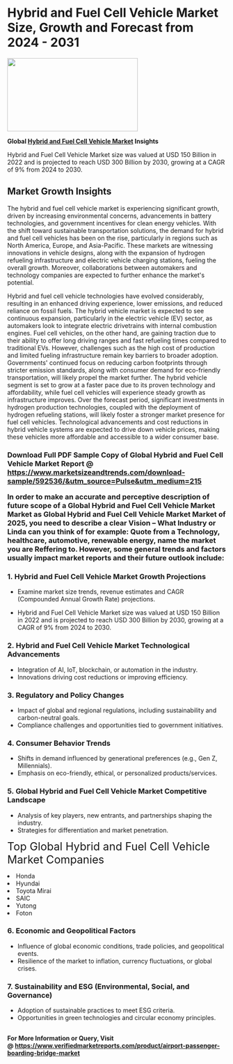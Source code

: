 <H1>Hybrid and Fuel Cell Vehicle Market Size, Growth and Forecast from 2024 - 2031</H1><img class="aligncenter size-medium wp-image-584254" src="https://thirdeyenews.in/wp-content/uploads/2024/09/Global-Market-Research-300x168.jpeg" alt="" width="300" height="168" /><p><strong>Global&nbsp;<a href="https://www.marketsizeandtrends.com/download-sample/592536/&amp;utm_source=Pulse&amp;utm_medium=215">Hybrid and Fuel Cell Vehicle Market</a> Insights</strong></p><p>Hybrid and Fuel Cell Vehicle Market size was valued at USD 150 Billion in 2022 and is projected to reach USD 300 Billion by 2030, growing at a CAGR of 9% from 2024 to 2030.</p><p><h2>Market Growth Insights</h2> <p>The hybrid and fuel cell vehicle market is experiencing significant growth, driven by increasing environmental concerns, advancements in battery technologies, and government incentives for clean energy vehicles. With the shift toward sustainable transportation solutions, the demand for hybrid and fuel cell vehicles has been on the rise, particularly in regions such as North America, Europe, and Asia-Pacific. These markets are witnessing innovations in vehicle designs, along with the expansion of hydrogen refueling infrastructure and electric vehicle charging stations, fueling the overall growth. Moreover, collaborations between automakers and technology companies are expected to further enhance the market's potential.</p> <p><strong></strong></p> <p>Hybrid and fuel cell vehicle technologies have evolved considerably, resulting in an enhanced driving experience, lower emissions, and reduced reliance on fossil fuels. The hybrid vehicle market is expected to see continuous expansion, particularly in the electric vehicle (EV) sector, as automakers look to integrate electric drivetrains with internal combustion engines. Fuel cell vehicles, on the other hand, are gaining traction due to their ability to offer long driving ranges and fast refueling times compared to traditional EVs. However, challenges such as the high cost of production and limited fueling infrastructure remain key barriers to broader adoption. Governments' continued focus on reducing carbon footprints through stricter emission standards, along with consumer demand for eco-friendly transportation, will likely propel the market further. The hybrid vehicle segment is set to grow at a faster pace due to its proven technology and affordability, while fuel cell vehicles will experience steady growth as infrastructure improves. Over the forecast period, significant investments in hydrogen production technologies, coupled with the deployment of hydrogen refueling stations, will likely foster a stronger market presence for fuel cell vehicles. Technological advancements and cost reductions in hybrid vehicle systems are expected to drive down vehicle prices, making these vehicles more affordable and accessible to a wider consumer base. <h3></p><p><span class=""><strong>Download Full PDF Sample Copy of Global Hybrid and Fuel Cell Vehicle Market Report</strong> @ <a href="https://www.marketsizeandtrends.com/download-sample/592536/&amp;utm_source=Pulse&amp;utm_medium=215" target="_blank">https://www.marketsizeandtrends.com/download-sample/592536/&amp;utm_source=Pulse&amp;utm_medium=215</a></span></p><p>In order to make an accurate and perceptive description of future scope of a Global&nbsp;Hybrid and Fuel Cell Vehicle Market Market as Global&nbsp;Hybrid and Fuel Cell Vehicle Market Market of 2025, you need to describe a clear Vision &ndash; What Industry or Linda can you think of for example: Quote from a Technology, healthcare, automotive, renewable energy, name the market you are Reffering to. However, some general trends and factors usually impact market reports and their future outlook include:</p><h3>1.&nbsp;<strong>Hybrid and Fuel Cell Vehicle Market Growth Projections</strong></h3><ul><li>Examine market size trends, revenue estimates and CAGR (Compounded Annual Growth Rate) projections.</li><li><p>Hybrid and Fuel Cell Vehicle Market size was valued at USD 150 Billion in 2022 and is projected to reach USD 300 Billion by 2030, growing at a CAGR of 9% from 2024 to 2030.</p></li></ul><h3>2.&nbsp;<strong>Hybrid and Fuel Cell Vehicle Market Technological Advancements</strong></h3><ul><li>Integration of AI, IoT, blockchain, or automation in the industry.</li><li>Innovations driving cost reductions or improving efficiency.</li></ul><h3>3.&nbsp;<strong>Regulatory and Policy Changes</strong></h3><ul><li>Impact of global and regional regulations, including sustainability and carbon-neutral goals.</li><li>Compliance challenges and opportunities tied to government initiatives.</li></ul><h3>4.&nbsp;<strong>Consumer Behavior Trends</strong></h3><ul><li>Shifts in demand influenced by generational preferences (e.g., Gen Z, Millennials).</li><li>Emphasis on eco-friendly, ethical, or personalized products/services.</li></ul><h3>5.&nbsp;<strong>Global Hybrid and Fuel Cell Vehicle Market Competitive Landscape</strong></h3><ul><li>Analysis of key players, new entrants, and partnerships shaping the industry.</li><li>Strategies for differentiation and market penetration.</li></ul><p data-pm-slice="1 1 []"><span style="color: inherit; font-family: inherit; font-size: 25px;">Top Global Hybrid and Fuel Cell Vehicle Market Companies</span></p><div class="" data-test-id=""><p><li>Honda</li><li> Hyundai</li><li> Toyota Mirai</li><li> SAIC</li><li> Yutong</li><li> Foton</li></p></div><h3>6.&nbsp;<strong>Economic and Geopolitical Factors</strong></h3><ul><li>Influence of global economic conditions, trade policies, and geopolitical events.</li><li>Resilience of the market to inflation, currency fluctuations, or global crises.</li></ul><h3>7.&nbsp;<strong>Sustainability and ESG (Environmental, Social, and Governance)</strong></h3><ul><li>Adoption of sustainable practices to meet ESG criteria.</li><li>Opportunities in green technologies and circular economy principles.</li></ul><h2><strong style="font-size: 14px;">For More Information or Query, Visit @&nbsp;</strong><a style="background-color: #ffffff; font-size: 14px;" href="https://www.marketsizeandtrends.com/report/hybrid-and-fuel-cell-vehicle-market/" target="_blank">https://www.verifiedmarketreports.com/product/airport-passenger-boarding-bridge-market</a></h2>
